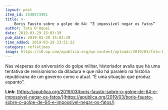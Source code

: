 ```yaml
---
layout: post
item_id: 2540573481
title: >-
    Boris Fausto sobre o golpe de 64: “É impossível negar os fatos”
author: Tatu D'Oquei
date: 2019-03-29 15:03:39
pub_date: 2019-03-29 15:03:39
time_added: 2019-03-29 23:51:22
category: refletimos
image: https://i0.wp.com/apublica.org/wp-content/uploads/2019/03/foto-home.jpg?fit=1920%2C1117&ssl=1
---
```


Nas vésperas do aniversário do golpe militar, historiador avalia que há uma tentativa de revisionismo da ditadura e que não há paralelo na história republicana de um governo como o atual. “É uma situação que produz espanto”.

**Link:** [https://apublica.org/2019/03/boris-fausto-sobre-o-golpe-de-64-e-impossivel-negar-os-fatos/](https://apublica.org/2019/03/boris-fausto-sobre-o-golpe-de-64-e-impossivel-negar-os-fatos/)


